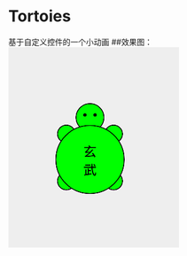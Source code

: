 # Tortoies
基于自定义控件的一个小动画
##效果图：
![](https://github.com/Bob1993/ImageCache/blob/master/Images/102.png)
